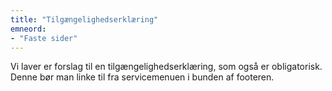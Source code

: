 ```yaml
---
title: "Tilgængelighedserklæring"
emneord:
- "Faste sider"
---
```


Vi laver er forslag til en tilgængelighedserklæring, som også er obligatorisk. Denne bør man linke til fra servicemenuen i bunden af footeren.
